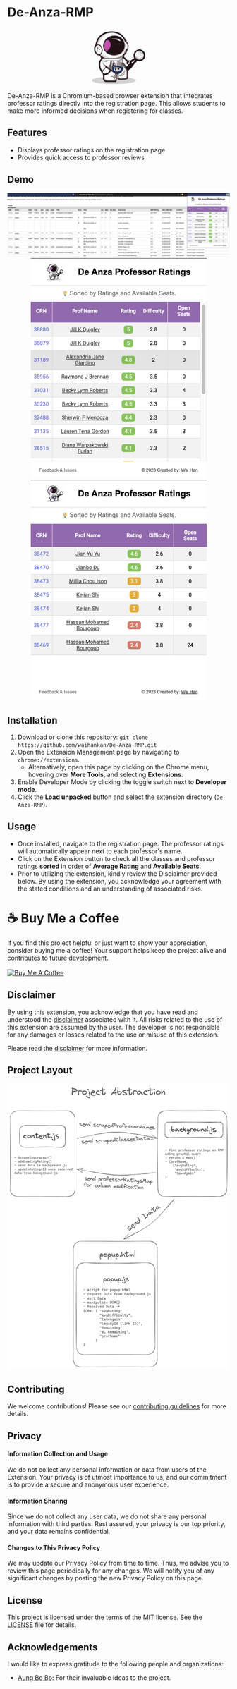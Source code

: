 # De-Anza-RMP

<div align="center">
    <img src="images/astronaut128.png">
</div>


De-Anza-RMP is a Chromium-based browser extension that integrates professor ratings directly into the registration page. This allows students to make more informed decisions when registering for classes.

## Features

- Displays professor ratings on the registration page
- Provides quick access to professor reviews

## Demo

<div align="center">
    <img src="images/demo.png">
    <br>
    <div display="flex">
        <img src="images/demo2.png">
        <img src="images/demo3.png">
    </div>
</div>

## Installation

1. Download or clone this repository: `git clone https://github.com/waihankan/De-Anza-RMP.git`
2. Open the Extension Management page by navigating to `chrome://extensions`.
   - Alternatively, open this page by clicking on the Chrome menu, hovering over **More Tools**, and selecting **Extensions**.
3. Enable Developer Mode by clicking the toggle switch next to **Developer mode**.
4. Click the **Load unpacked** button and select the extension directory (`De-Anza-RMP`).

## Usage

- Once installed, navigate to the registration page. The professor ratings will automatically appear next to each professor's name.
- Click on the Extension button to check all the classes and professor ratings **sorted** in order of **Average Rating** and **Available Seats**.
- Prior to utilizing the extension, kindly review the Disclaimer provided below. By using the extension, you acknowledge your agreement with the stated conditions and an understanding of associated risks. 

# ☕ Buy Me a Coffee
If you find this project helpful or just want to show your appreciation, consider buying me a coffee! Your support helps keep the project alive and contributes to future development.
<br>
<br>
<a href="https://www.buymeacoffee.com/waihankan" target="_blank"><img src="https://cdn.buymeacoffee.com/buttons/v2/default-yellow.png" alt="Buy Me A Coffee" height="40" width="170"></a>

## Disclaimer

By using this extension, you acknowledge that you have read and understood the [disclaimer](DISCLAIMER.md) associated with it. All risks related to the use of this extension are assumed by the user. The developer is not responsible for any damages or losses related to the use or misuse of this extension.

Please read the [disclaimer](DISCLAIMER.md) for more information.



## Project Layout
![Alt text](images/abstraction.png)
## Contributing

We welcome contributions! Please see our [contributing guidelines](CONTRIBUTING.md) for more details.


## Privacy
#### Information Collection and Usage
We do not collect any personal information or data from users of the Extension. Your privacy is of utmost importance to us, and our commitment is to provide a secure and anonymous user experience.

#### Information Sharing
Since we do not collect any user data, we do not share any personal information with third parties. Rest assured, your privacy is our top priority, and your data remains confidential.

#### Changes to This Privacy Policy
We may update our Privacy Policy from time to time. Thus, we advise you to review this page periodically for any changes. We will notify you of any significant changes by posting the new Privacy Policy on this page.

## License

This project is licensed under the terms of the MIT license. See the [LICENSE](LICENSE) file for details.


## Acknowledgements

I would like to express gratitude to the following people and organizations:

- [Aung Bo Bo](https://github.com/aungbbo): For their invaluable ideas to the project.
